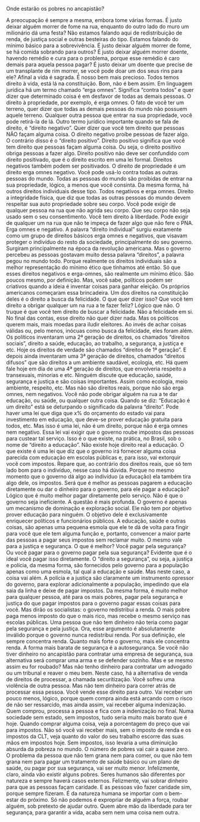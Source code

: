 ﻿Onde estarão os pobres no ancapistão?

A preocupação é sempre a mesma, embora tome várias formas.
É justo deixar alguém morrer de fome na rua, enquanto do outro lado do muro um milionário dá uma festa?
Não estamos falando aqui de redistribuição de renda, de justiça social e outras besteiras do tipo.
Estamos falando do mínimo básico para a sobrevivência.
É justo deixar alguém morrer de fome, se há comida sobrando para outros?
É justo deixar alguém morrer doente, havendo remédio e cura para o problema, porque esse remédio é caro demais para aquela pessoa pagar?
É justo deixar um doente que precise de um transplante de rim morrer, se você pode doar um dos seus rins para ele?
Afinal a vida é sagrada. É nosso bem mais precioso.
Todos temos direito à vida, está lá na constituição.
Bom, não é bem assim.
Em linguagem jurídica há um termo chamado “erga omnes”. Significa “contra todos” e quer dizer que determinado coisa é em desfavor de todas as demais pessoas.
O direito à propriedade, por exemplo, é erga omnes. 
O fato de você ter um terreno, quer dizer que todas as demais pessoas do mundo não possuem aquele terreno.
Qualquer outra pessoa que entrar na sua propriedade, você pode retirá-la de lá.
Outro termo jurídico importante quando se fala de direito, é “direito negativo”. Quer dizer que você tem direito que pessoas NÃO façam alguma coisa.
O direito negativo proíbe pessoas de fazer algo.
O contrário disso é o “direito positivo”. Direito positivo significa que você tem direito que pessoas façam alguma coisa.
Ou seja, o direito positivo obriga pessoas a fazer algo.
Direito positivo não deve ser confundido com direito positivado, que é o direito escrito em uma lei formal. Direitos negativos também podem ser positivados.
O direito de propriedade é um direito erga omnes negativo. 
Você pode usá-lo contra todas as outras pessoas do mundo.
Todas as pessoas do mundo são proibidas de entrar na sua propriedade, lógico, a menos que você consinta.
Da mesma forma, há outros direitos individuais desse tipo. Todos negativos e erga omnes.
Direito a integridade física, que diz que todas as outras pessoas do mundo devem respeitar sua auto propriedade sobre seu corpo.
Você pode exigir de qualquer pessoa na rua que não agrida seu corpo.
Que seu corpo não seja usado sem o seu consentimento.
Você tem direito à liberdade. Pode exigir de qualquer um na rua que não te impeça de fazer algo que não fere o PNA. Erga omnes e negativo.
A palavra “direito individual” surgiu exatamente como um grupo de direitos básicos erga omnes e negativos, que visavam proteger o indivíduo do resto da sociedade, principalmente do seu governo.
Surgiram principalmente na época da revolução americana.
Mas o governo percebeu as pessoas gostavam muito dessa palavra “direitos”, a palavra pegou no mundo todo. 
Porque realmente os direitos individuais são a melhor representação do mínimo ético que tínhamos até então.
Só que esses direitos negativos e erga-omnes, são realmente um mínimo ético. São poucos mesmo, por definição. 
Mas, você sabe, políticos podem ser criativos quando a ideia é inventar coisas para ganhar eleição.
Os próprios americanos começaram essa brincadeira. Um dos direitos na constituição deles é o direito a busca da felicidade.
O que quer dizer isso? Que você tem direito a obrigar qualquer um na rua a te fazer feliz? Lógico que não. 
O truque é que você tem direito de buscar a felicidade. Não a felicidade em si. No final das contas, esse direito não quer dizer nada.
Mas os políticos querem mais, mais moedas para iludir eleitores.
Ao invés de achar coisas válidas ou, pelo menos, inócuas como busca da felicidade, eles foram além.
Os políticos inventaram uma 2ª geração de direitos, os chamados “direitos sociais”, direito a saúde, educação, ao trabalho, a segurança, a justiça e etc. 
Hoje os direitos de verdade são chamados “direitos de 1ª geração”.
E depois ainda inventaram uma 3ª geração de direitos, chamados “direitos difusos” que são direitos a um ambiente saudável, ecologia, etc.
Há quem fale hoje em dia de uma 4ª geração de direitos, que envolveria respeito a transexuais, minorias e etc. 
Ninguém discute que educação, saúde, segurança e justiça e são coisas importantes. Assim como ecologia, meio ambiente, respeito, etc.
Mas não são direitos reais, porque não são erga omnes, nem negativos. Você não pode obrigar alguém na rua a te dar educação, ou saúde, ou qualquer outra coisa.
Quando se diz: “Educação é um direito” está se deturpando o significado da palavra “direito”.
Pode haver uma lei que diga que x% do orçamento do estado vai para investimento em educação, que deve-se prover educação gratuita para todos, etc. Mas isso é uma lei, não é um direito, porque não é erga omnes nem negativo. 
Essa lei vai exigir que o governo roube impostos das pessoas para custear tal serviço. 
Isso é o que existe, na prática, no Brasil, sob o nome de “direito a educação”.
Não existe hoje direito real a educação. O que existe é uma lei que diz que o governo irá fornecer alguma coisa parecida com educação em escolas públicas e, para isso, vai extorquir você com impostos.
Repare que, ao contrário dos direitos reais, que só tem lado bom para o indivíduo, nesse caso há dúvida. Porque no mesmo momento que o governo dá algo ao indivíduo (a educação) ela também tira algo dele, os impostos.
Será que é melhor as pessoas pagarem a educação diretamente ou dar o dinheiro para o governo, para ele pagar a educação? Lógico que é muito melhor pagar diretamente pelo serviço.
Não é que o governo seja ineficiente. A questão é mais profunda. 
O governo é apenas um mecanismo de dominação e exploração social. Ele não tem por objetivo prover educação para ninguém. 
O objetivo dele é exclusivamente enriquecer políticos e funcionários públicos. 
A educação, saúde e outras coisas, são apenas uma pequena esmola que ele te dá de volta para fingir para você que ele tem alguma função e, portanto, convencer a maior parte das pessoas a pagar seus impostos sem reclamar muito.
O mesmo vale para a justiça e segurança. O que é melhor? Você pagar pela segurança? Ou você pagar para o governo pagar pela sua segurança? Evidente que é o ideal você pagar isso diretamente.
O “direito a segurança”, ou seja, a justiça e polícia, da mesma forma, são fornecidos pelo governo para a população apenas como uma esmola, tal qual a educação e saúde. 
Mas neste caso, a coisa vai além. A polícia e a justiça são claramente um instrumento opressor do governo, para explorar adicionalmente a população, impedindo que ela saia da linha e deixe de pagar impostos.
Da mesma forma, é muito melhor para qualquer pessoa, até para os mais pobres, pagar pela segurança e justiça do que pagar impostos para o governo pagar essas coisas para você.
Mas dirão os socialistas: o governo redistribui a renda. O mais pobre paga menos imposto do que o mais rico, mas recebe o mesmo serviço nas escolas públicas. Uma pessoa que não tem dinheiro não teria como pagar pela segurança e pela justiça.
Ora, esse argumento é absolutamente inválido porque o governo nunca redistribui renda. Por sua definição, ele sempre concentra renda. Quanto mais forte o governo, mais ele concentra renda.
A forma mais barata de segurança é a autosegurança. Se você não tiver dinheiro no ancapistão para contratar uma empresa de segurança, sua alternativa será comprar uma arma e se defender sozinho.
Mas e se mesmo assim eu for roubado? Mas não tenho dinheiro para contratar um advogado ou um tribunal e reaver o meu bem. Neste caso, há a alternativa de venda de direitos de processar, a chamada securitização. 
Você sofreu uma violência de outra pessoa. Mas não tem dinheiro para correr atrás de processar essa pessoa.
Você vende esse direito para outro. Vai receber um pouco menos, lógico, porque quem compra ainda está arcando com o risco de não ser ressarcido, mas ainda assim, vai receber alguma indenização. Quem comprou, processa a pessoa e fica com a indenização no final.
Numa sociedade sem estado, sem impostos, tudo seria muito mais barato que é hoje. Quando comprar alguma coisa, veja a porcentagem do preço que vai para impostos.
Não só você vai receber mais, sem o imposto de renda e os impostos da CLT, veja quanto do valor do seu trabalho escorre das suas mãos em impostos hoje.
Sem impostos, isso levaria a uma diminuição absurda da pobreza no mundo. O número de pobres vai cair a quase zero.
O problema da pessoa que não tem grana nem para comer, ou que não tem grana nem para pagar um tratamento de saúde básico ou um plano de saúde, ou pagar por sua segurança, vai ser muito menor.
Infelizmente, claro, ainda vão existir alguns pobres. Seres humanos são diferentes por natureza e sempre haverá casos externos.
Felizmente, vai sobrar dinheiro para que as pessoas façam caridade.
E as pessoas vão fazer caridade sim, porque sempre fizeram. 
É da natureza humana se importar com o bem-estar do próximo.
Só não podemos é expropriar de alguém a força, roubar alguém, sob pretexto de ajudar outro.
Quem abre mão da liberdade para ter segurança, para garantir a vida, acaba sem nem uma coisa nem outra.

